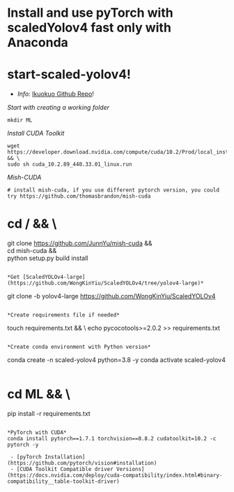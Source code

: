 # Install and use pyTorch with scaledYolov4 fast only with Anaconda
# start-scaled-yolov4!
- *Info:* [Ikuokuo Github Repo](https://github.com/ikuokuo/start-scaled-yolov4)!

*Start with creating a working folder*

```
mkdir ML
```

*Install CUDA Toolkit*

```
wget https://developer.download.nvidia.com/compute/cuda/10.2/Prod/local_installers/cuda_10.2.89_440.33.01_linux.run && \
sudo sh cuda_10.2.89_440.33.01_linux.run
```

*Mish-CUDA*

```
# install mish-cuda, if you use different pytorch version, you could try https://github.com/thomasbrandon/mish-cuda
```
# cd / && \
git clone https://github.com/JunnYu/mish-cuda && \
cd mish-cuda && \
python setup.py build install
```

*Get [ScaledYOLOv4-large](https://github.com/WongKinYiu/ScaledYOLOv4/tree/yolov4-large)*

```
git clone -b yolov4-large https://github.com/WongKinYiu/ScaledYOLOv4
```

*Create requirements file if needed*
```
touch requirements.txt && \ 
echo pycocotools>=2.0.2 >> requirements.txt
``` 

*Create conda environment with Python version*
```
conda create -n scaled-yolov4 python=3.8 -y
conda activate scaled-yolov4
```

```
# cd ML && \ 
pip install -r requirements.txt
```

*PyTorch with CUDA*
conda install pytorch==1.7.1 torchvision==0.8.2 cudatoolkit=10.2 -c pytorch -y

 - [pyTorch Installation](https://github.com/pytorch/vision#installation)
 - [CUDA Toolkit Compatible driver Versions](https://docs.nvidia.com/deploy/cuda-compatibility/index.html#binary-compatibility__table-toolkit-driver)



